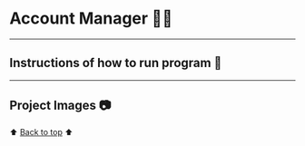 # Account Manager :raising_hand_man:

---
<!-- instructions section -->
## Instructions of how to run program :scroll:

---
<!-- project images section -->
## Project Images :camera:

<!-- footer section -->
:arrow_up: [Back to top](#account-manager-raising_hand_man) :arrow_up: